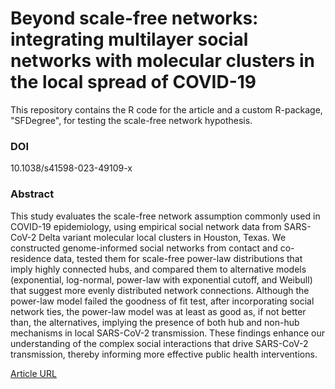# Beyond scale-free networks: integrating multilayer social networks with molecular clusters in the local spread of COVID-19

This repository contains the R code for the article and a custom R-package, "SFDegree", for testing the scale-free network hypothesis. 

### DOI
10.1038/s41598-023-49109-x

### Abstract
This study evaluates the scale-free network assumption commonly used in COVID-19 epidemiology, using empirical social network data from SARS-CoV-2 Delta variant molecular local clusters in Houston, Texas. We constructed genome-informed social networks from contact and co-residence data, tested them for scale-free power-law distributions that imply highly connected hubs, and compared them to alternative models (exponential, log-normal, power-law with exponential cutoff, and Weibull) that suggest more evenly distributed network connections. Although the power-law model failed the goodness of fit test, after incorporating social network ties, the power-law model was at least as good as, if not better than, the alternatives, implying the presence of both hub and non-hub mechanisms in local SARS-CoV-2 transmission. These findings enhance our understanding of the complex social interactions that drive SARS-CoV-2 transmission, thereby informing more effective public health interventions.

[Article URL](https://www.nature.com/articles/s41598-023-49109-x)
